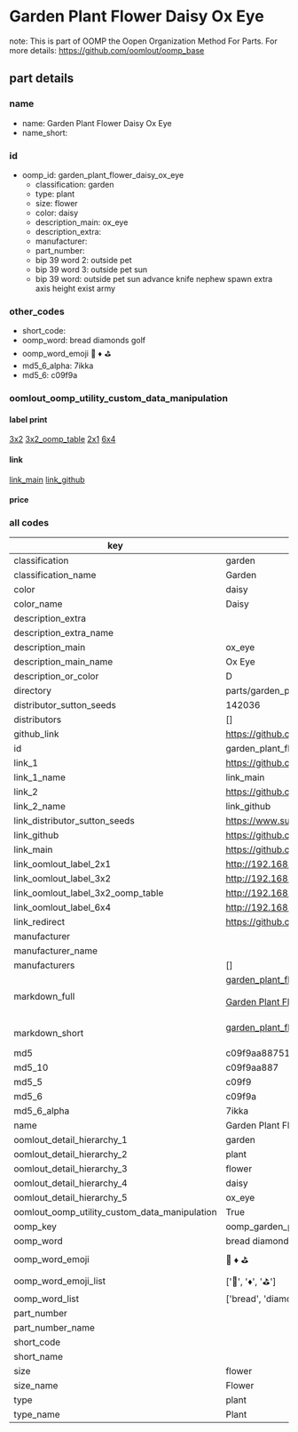 # Garden Plant Flower Daisy Ox Eye  

note: This is part of OOMP the Oopen Organization Method For Parts. For more details: https://github.com/oomlout/oomp_base

##  part details
  







### name
* name: Garden Plant Flower Daisy Ox Eye
* name_short: 
### id
* oomp_id: garden_plant_flower_daisy_ox_eye
  * classification: garden
  * type: plant
  * size: flower
  * color: daisy
  * description_main: ox_eye
  * description_extra: 
  * manufacturer: 
  * part_number: 
  * bip 39 word 2: outside pet
  * bip 39 word 3: outside pet sun
  * bip 39 word: outside pet sun advance knife nephew spawn extra axis height exist army

### other_codes
* short_code: 
* oomp_word: bread diamonds golf
* oomp_word_emoji :bread: :diamonds: :golf:
* md5_6_alpha: 7ikka
* md5_6: c09f9a






### oomlout_oomp_utility_custom_data_manipulation
#### label print
[3x2](http://192.168.1.245:1112/?label=oomp%207ikka)
[3x2_oomp_table](http://192.168.1.108:1112/?label=oomp%207ikka)
[2x1](http://192.168.1.242:1112/?label=oomp%207ikka)
[6x4](http://192.168.1.55:1112/?label=oomp%207ikka)    

#### link

[link_main](https://github.com/oomlout/oomlout_oomp_version_1_messy/tree/main/parts/garden_plant_flower_daisy_ox_eye) [link_github](https://github.com/oomlout/oomlout_oomp_version_1_messy/tree/main/parts/garden_plant_flower_daisy_ox_eye)                             

#### price







### all codes 
| key | value |  
| --- | --- |  
| classification | garden |  
| classification_name | Garden |  
| color | daisy |  
| color_name | Daisy |  
| description_extra |  |  
| description_extra_name |  |  
| description_main | ox_eye |  
| description_main_name | Ox Eye |  
| description_or_color | D  |  
| directory | parts/garden_plant_flower_daisy_ox_eye |  
| distributor_sutton_seeds | 142036 |  
| distributors | [] |  
| github_link | https://github.com/oomlout/oomlout_oomp_part_src/tree/main/parts/garden_plant_flower_daisy_ox_eye |  
| id | garden_plant_flower_daisy_ox_eye |  
| link_1 | https://github.com/oomlout/oomlout_oomp_version_1_messy/tree/main/parts/garden_plant_flower_daisy_ox_eye |  
| link_1_name | link_main |  
| link_2 | https://github.com/oomlout/oomlout_oomp_version_1_messy/tree/main/parts/garden_plant_flower_daisy_ox_eye |  
| link_2_name | link_github |  
| link_distributor_sutton_seeds | https://www.suttons.co.uk/oxeye-daisy-seeds_mh-53149 |  
| link_github | https://github.com/oomlout/oomlout_oomp_version_1_messy/tree/main/parts/garden_plant_flower_daisy_ox_eye |  
| link_main | https://github.com/oomlout/oomlout_oomp_version_1_messy/tree/main/parts/garden_plant_flower_daisy_ox_eye |  
| link_oomlout_label_2x1 | http://192.168.1.242:1112/?label=oomp%207ikka |  
| link_oomlout_label_3x2 | http://192.168.1.245:1112/?label=oomp%207ikka |  
| link_oomlout_label_3x2_oomp_table | http://192.168.1.108:1112/?label=oomp%207ikka |  
| link_oomlout_label_6x4 | http://192.168.1.55:1112/?label=oomp%207ikka |  
| link_redirect | https://github.com/oomlout/oomlout_oomp_version_1_messy/tree/main/parts/garden_plant_flower_daisy_ox_eye |  
| manufacturer |  |  
| manufacturer_name |  |  
| manufacturers | [] |  
| markdown_full | [garden_plant_flower_daisy_ox_eye](none)<br>[](none)<br>[Garden Plant Flower Daisy Ox Eye](none)<br><br> |  
| markdown_short | [garden_plant_flower_daisy_ox_eye](none)<br><br> |  
| md5 | c09f9aa887511a16513dd03fb2a8dcec |  
| md5_10 | c09f9aa887 |  
| md5_5 | c09f9 |  
| md5_6 | c09f9a |  
| md5_6_alpha | 7ikka |  
| name | Garden Plant Flower Daisy Ox Eye |  
| oomlout_detail_hierarchy_1 | garden |  
| oomlout_detail_hierarchy_2 | plant |  
| oomlout_detail_hierarchy_3 | flower |  
| oomlout_detail_hierarchy_4 | daisy |  
| oomlout_detail_hierarchy_5 | ox_eye |  
| oomlout_oomp_utility_custom_data_manipulation | True |  
| oomp_key | oomp_garden_plant_flower_daisy_ox_eye |  
| oomp_word | bread diamonds golf |  
| oomp_word_emoji | :bread: :diamonds: :golf: |  
| oomp_word_emoji_list | [':bread:', ':diamonds:', ':golf:'] |  
| oomp_word_list | ['bread', 'diamonds', 'golf'] |  
| part_number |  |  
| part_number_name |  |  
| short_code |  |  
| short_name |  |  
| size | flower |  
| size_name | Flower |  
| type | plant |  
| type_name | Plant |  
